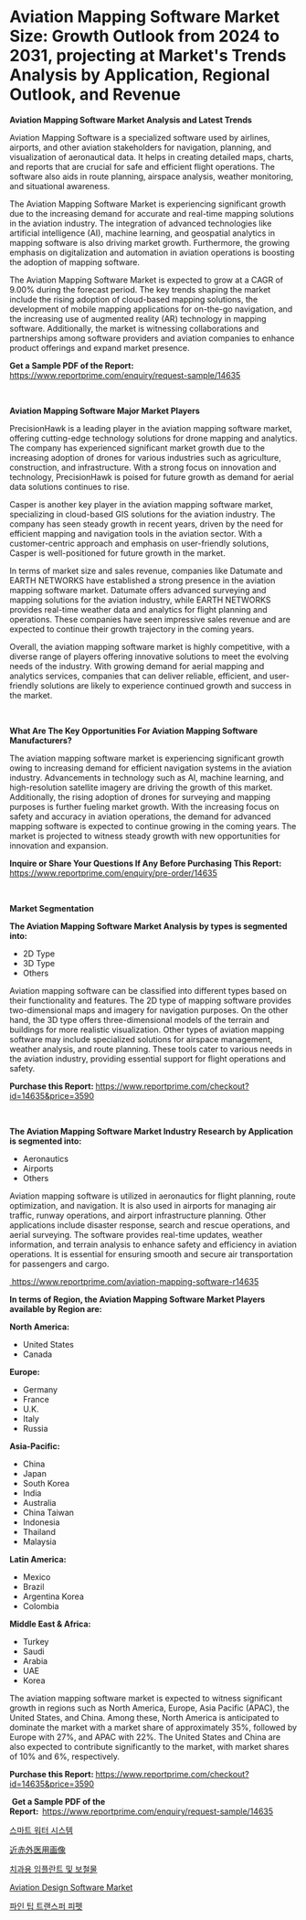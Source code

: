 <p><h1>Aviation Mapping Software Market Size: Growth Outlook from 2024 to 2031, projecting at Market's Trends Analysis by Application, Regional Outlook, and Revenue</h1></p><p><strong>Aviation Mapping Software Market Analysis and Latest Trends</strong></p>
<p><p>Aviation Mapping Software is a specialized software used by airlines, airports, and other aviation stakeholders for navigation, planning, and visualization of aeronautical data. It helps in creating detailed maps, charts, and reports that are crucial for safe and efficient flight operations. The software also aids in route planning, airspace analysis, weather monitoring, and situational awareness.</p><p>The Aviation Mapping Software Market is experiencing significant growth due to the increasing demand for accurate and real-time mapping solutions in the aviation industry. The integration of advanced technologies like artificial intelligence (AI), machine learning, and geospatial analytics in mapping software is also driving market growth. Furthermore, the growing emphasis on digitalization and automation in aviation operations is boosting the adoption of mapping software.</p><p>The Aviation Mapping Software Market is expected to grow at a CAGR of 9.00% during the forecast period. The key trends shaping the market include the rising adoption of cloud-based mapping solutions, the development of mobile mapping applications for on-the-go navigation, and the increasing use of augmented reality (AR) technology in mapping software. Additionally, the market is witnessing collaborations and partnerships among software providers and aviation companies to enhance product offerings and expand market presence.</p></p>
<p><strong>Get a Sample PDF of the Report:&nbsp;</strong> <a href="https://www.reportprime.com/enquiry/request-sample/14635">https://www.reportprime.com/enquiry/request-sample/14635</a></p>
<p>&nbsp;</p>
<p><strong>Aviation Mapping Software Major Market Players</strong></p>
<p><p>PrecisionHawk is a leading player in the aviation mapping software market, offering cutting-edge technology solutions for drone mapping and analytics. The company has experienced significant market growth due to the increasing adoption of drones for various industries such as agriculture, construction, and infrastructure. With a strong focus on innovation and technology, PrecisionHawk is poised for future growth as demand for aerial data solutions continues to rise.</p><p>Casper is another key player in the aviation mapping software market, specializing in cloud-based GIS solutions for the aviation industry. The company has seen steady growth in recent years, driven by the need for efficient mapping and navigation tools in the aviation sector. With a customer-centric approach and emphasis on user-friendly solutions, Casper is well-positioned for future growth in the market.</p><p>In terms of market size and sales revenue, companies like Datumate and EARTH NETWORKS have established a strong presence in the aviation mapping software market. Datumate offers advanced surveying and mapping solutions for the aviation industry, while EARTH NETWORKS provides real-time weather data and analytics for flight planning and operations. These companies have seen impressive sales revenue and are expected to continue their growth trajectory in the coming years.</p><p>Overall, the aviation mapping software market is highly competitive, with a diverse range of players offering innovative solutions to meet the evolving needs of the industry. With growing demand for aerial mapping and analytics services, companies that can deliver reliable, efficient, and user-friendly solutions are likely to experience continued growth and success in the market.</p></p>
<p>&nbsp;</p>
<p><strong>What Are The Key Opportunities For Aviation Mapping Software Manufacturers?</strong></p>
<p><p>The aviation mapping software market is experiencing significant growth owing to increasing demand for efficient navigation systems in the aviation industry. Advancements in technology such as AI, machine learning, and high-resolution satellite imagery are driving the growth of this market. Additionally, the rising adoption of drones for surveying and mapping purposes is further fueling market growth. With the increasing focus on safety and accuracy in aviation operations, the demand for advanced mapping software is expected to continue growing in the coming years. The market is projected to witness steady growth with new opportunities for innovation and expansion.</p></p>
<p><strong>Inquire or Share Your Questions If Any Before Purchasing This Report:</strong> <a href="https://www.reportprime.com/enquiry/pre-order/14635">https://www.reportprime.com/enquiry/pre-order/14635</a></p>
<p>&nbsp;</p>
<p><strong>Market Segmentation</strong></p>
<p><strong>The Aviation Mapping Software Market Analysis by types is segmented into:</strong></p>
<p><ul><li>2D Type</li><li>3D Type</li><li>Others</li></ul></p>
<p><p>Aviation mapping software can be classified into different types based on their functionality and features. The 2D type of mapping software provides two-dimensional maps and imagery for navigation purposes. On the other hand, the 3D type offers three-dimensional models of the terrain and buildings for more realistic visualization. Other types of aviation mapping software may include specialized solutions for airspace management, weather analysis, and route planning. These tools cater to various needs in the aviation industry, providing essential support for flight operations and safety.</p></p>
<p><strong>Purchase this Report:&nbsp;</strong><a href="https://www.reportprime.com/checkout?id=14635&price=3590">https://www.reportprime.com/checkout?id=14635&price=3590</a></p>
<p>&nbsp;</p>
<p><strong>The Aviation Mapping Software Market Industry Research by Application is segmented into:</strong></p>
<p><ul><li>Aeronautics</li><li>Airports</li><li>Others</li></ul></p>
<p><p>Aviation mapping software is utilized in aeronautics for flight planning, route optimization, and navigation. It is also used in airports for managing air traffic, runway operations, and airport infrastructure planning. Other applications include disaster response, search and rescue operations, and aerial surveying. The software provides real-time updates, weather information, and terrain analysis to enhance safety and efficiency in aviation operations. It is essential for ensuring smooth and secure air transportation for passengers and cargo.</p></p>
<p><a href="https://www.reportprime.com/aviation-mapping-software-r14635">&nbsp;https://www.reportprime.com/aviation-mapping-software-r14635</a></p>
<p><strong>In terms of Region, the Aviation Mapping Software Market Players available by Region are:</strong></p>
<p>
    <p> <strong> North America: </strong>
        <ul>
            <li>United States</li>
            <li>Canada</li>
        </ul>
        </p> 
    <p> <strong> Europe: </strong>
        <ul>
            <li>Germany</li>
            <li>France</li>
            <li>U.K.</li>
            <li>Italy</li>
            <li>Russia</li>
        </ul>
        </p> 
    <p> <strong> Asia-Pacific: </strong>
        <ul>
            <li>China</li>
            <li>Japan</li>
            <li>South Korea</li>
            <li>India</li>
            <li>Australia</li>
            <li>China Taiwan</li>
            <li>Indonesia</li>
            <li>Thailand</li>
            <li>Malaysia</li>
        </ul>
        </p> 
    <p> <strong> Latin America: </strong>
        <ul>
            <li>Mexico</li>
            <li>Brazil</li>
            <li>Argentina Korea</li>
            <li>Colombia</li>
        </ul>
        </p> 
    <p> <strong> Middle East & Africa: </strong>
        <ul>
            <li>Turkey</li>
            <li>Saudi</li>
            <li>Arabia</li>
            <li>UAE</li>
            <li>Korea</li>
        </ul>
    </p>
    </p>
<p><p>The aviation mapping software market is expected to witness significant growth in regions such as North America, Europe, Asia Pacific (APAC), the United States, and China. Among these, North America is anticipated to dominate the market with a market share of approximately 35%, followed by Europe with 27%, and APAC with 22%. The United States and China are also expected to contribute significantly to the market, with market shares of 10% and 6%, respectively.</p></p>
<p><strong>Purchase this Report: </strong><a href="https://www.reportprime.com/checkout?id=14635&price=3590">https://www.reportprime.com/checkout?id=14635&price=3590</a></p>
<p>&nbsp;<strong>Get a Sample PDF of the Report:&nbsp;&nbsp;</strong><a href="https://www.reportprime.com/enquiry/request-sample/14635">https://www.reportprime.com/enquiry/request-sample/14635</a></p>
<p><strong></strong></p>
<p><p><a href="https://github.com/RickyMetzDVM/Market-Research-Report-List-1/blob/main/138038475502.md">스마트 워터 시스템</a></p><p><a href="https://github.com/LeanneBruen2023/Market-Research-Report-List-1/blob/main/971094087482.md">近赤外医用画像</a></p><p><a href="https://github.com/vs10l4sfg5c/Market-Research-Report-List-2/blob/main/554323187469.md">치과용 임플란트 및 보철물</a></p><p><a href="https://github.com/KeeganBarrows2023/Market-Research-Report-List-1/blob/main/aviation-design-software-market.md">Aviation Design Software Market</a></p><p><a href="https://medium.com/@joeyjohns20/%EB%AF%B8%EC%84%B8-%ED%8C%81-%EC%9D%B4%EC%86%A1-%ED%8C%8C%EC%9D%B4%ED%8E%AB-%EC%8B%9C%EC%9E%A5-%EB%8F%99%ED%96%A5-%EC%98%88%EC%B8%A1-%EB%B0%8F-2031%EB%85%84%EA%B9%8C%EC%A7%80%EC%9D%98-%EA%B2%BD%EC%9F%81-%EB%B6%84%EC%84%9D-4847aee0e80e">파인 팁 트랜스퍼 피펫</a></p></p>